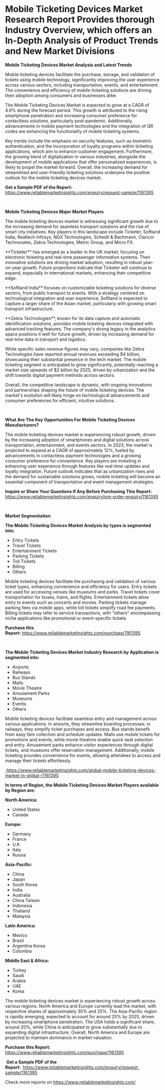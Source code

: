 <p><h1>Mobile Ticketing Devices Market Research Report Provides thorough Industry Overview, which offers an In-Depth Analysis of Product Trends and New Market Divisions</h1></p><p><strong>Mobile Ticketing Devices Market Analysis and Latest Trends</strong></p>
<p><p>Mobile ticketing devices facilitate the purchase, storage, and validation of tickets using mobile technology, significantly improving the user experience across various sectors, including transportation, events, and entertainment. The convenience and efficiency of mobile ticketing solutions are driving their adoption among consumers and businesses alike.</p><p>The Mobile Ticketing Devices Market is expected to grow at a CAGR of 4.9% during the forecast period. This growth is attributed to the rising smartphone penetration and increasing consumer preference for contactless solutions, particularly post-pandemic. Additionally, advancements in mobile payment technologies and the integration of QR codes are enhancing the functionality of mobile ticketing systems.</p><p>Key trends include the emphasis on security features, such as biometric authentication, and the incorporation of loyalty programs within ticketing applications, which aim to enhance customer engagement. Furthermore, the growing trend of digitalization in various industries, alongside the development of mobile applications that offer personalized experiences, is likely to propel the market forward. Overall, the increasing demand for streamlined and user-friendly ticketing solutions underpins the positive outlook for the mobile ticketing devices market.</p></p>
<p><strong>Get a Sample PDF of the Report:&nbsp;</strong> <a href="https://www.reliablemarketinsights.com/enquiry/request-sample/1161395?utm_campaign=3511&utm_medium=2&utm_source=Github&utm_content=ia&utm_term=22032025&utm_id=mobile-ticketing-devices">https://www.reliablemarketinsights.com/enquiry/request-sample/1161395</a></p>
<p>&nbsp;</p>
<p><strong>Mobile Ticketing Devices Major Market Players</strong></p>
<p><p>The mobile ticketing devices market is witnessing significant growth due to the increasing demand for seamless transport solutions and the rise of smart city initiatives. Key players in this landscape include Ticketer, Softland India, Realtech Infosys, NGX Technologies, Scheidt & Bachmann, Clancor Technovates, Zebra Technologies, Metric Group, and Micro FX.</p><p>**Ticketer** has emerged as a leader in the UK market, focusing on electronic ticketing and real-time passenger information systems. Their innovative solutions are driving market adoption, resulting in robust year-on-year growth. Future projections indicate that Ticketer will continue to expand, especially in international markets, enhancing their competitive edge.</p><p>**Softland India** focuses on customizable ticketing solutions for diverse sectors, from public transport to events. With a strategy centered on technological integration and user experience, Softland is expected to capture a larger share of the Asian market, particularly with growing smart transport infrastructure.</p><p>**Zebra Technologies**, known for its data capture and automatic identification solutions, provides mobile ticketing devices integrated with advanced tracking features. The company's strong legacy in the analytics space positions it well for future growth, driven by increasing demand for real-time data in transport and logistics.</p><p>While specific sales revenue figures may vary, companies like Zebra Technologies have reported annual revenues exceeding $4 billion, showcasing their substantial presence in the tech market. The mobile ticketing segment is anticipated to grow significantly, potentially reaching a market size upwards of $2 billion by 2025, driven by urbanization and the shift towards digital payment methods across sectors.</p><p>Overall, the competitive landscape is dynamic, with ongoing innovations and partnerships shaping the future of mobile ticketing devices. The market's evolution will likely hinge on technological advancements and consumer preferences for efficient, intuitive solutions.</p></p>
<p>&nbsp;</p>
<p><strong>What Are The Key Opportunities For Mobile Ticketing Devices Manufacturers?</strong></p>
<p><p>The mobile ticketing devices market is experiencing robust growth, driven by the increasing adoption of smartphones and digital solutions across transportation, entertainment, and events sectors. In 2023, the market is projected to expand at a CAGR of approximately 12%, fueled by advancements in contactless payment technologies and a growing consumer preference for convenience. Key players are investing in enhancing user experience through features like real-time updates and loyalty integration. Future outlook indicates that as urbanization rises and the demand for sustainable solutions grows, mobile ticketing will become an essential component of transportation and event management strategies.</p></p>
<p><strong>Inquire or Share Your Questions If Any Before Purchasing This Report:</strong> <a href="https://www.reliablemarketinsights.com/enquiry/pre-order-enquiry/1161395?utm_campaign=3511&utm_medium=2&utm_source=Github&utm_content=ia&utm_term=22032025&utm_id=mobile-ticketing-devices">https://www.reliablemarketinsights.com/enquiry/pre-order-enquiry/1161395</a></p>
<p>&nbsp;</p>
<p><strong>Market Segmentation</strong></p>
<p><strong>The Mobile Ticketing Devices Market Analysis by types is segmented into:</strong></p>
<p><ul><li>Entry Tickets</li><li>Travel Tickets</li><li>Entertainment Tickets</li><li>Parking Tickets</li><li>Toll Tickets</li><li>Billing</li><li>Others</li></ul></p>
<p><p>Mobile ticketing devices facilitate the purchasing and validation of various ticket types, enhancing convenience and efficiency for users. Entry tickets are used for accessing venues like museums and parks. Travel tickets cover transportation for buses, trains, and flights. Entertainment tickets allow entry to events such as concerts and movies. Parking tickets manage parking fees via mobile apps, while toll tickets simplify road fee payments. Billing tickets may refer to service transactions, with "others" encompassing niche applications like promotional or event-specific tickets.</p></p>
<p><strong>Purchase this Report:&nbsp;</strong><a href="https://www.reliablemarketinsights.com/purchase/1161395?utm_campaign=3511&utm_medium=2&utm_source=Github&utm_content=ia&utm_term=22032025&utm_id=mobile-ticketing-devices">https://www.reliablemarketinsights.com/purchase/1161395</a></p>
<p>&nbsp;</p>
<p><strong>The Mobile Ticketing Devices Market Industry Research by Application is segmented into:</strong></p>
<p><ul><li>Airports</li><li>Railways</li><li>Bus Stands</li><li>Malls</li><li>Movie Theatre</li><li>Amusement Parks</li><li>Museums</li><li>Events</li><li>Others</li></ul></p>
<p><p>Mobile ticketing devices facilitate seamless entry and management across various applications. In airports, they streamline boarding processes; in railways, they simplify ticket purchases and access. Bus stands benefit from easy fare collection and schedule updates. Malls use mobile tickets for promotions and events, while movie theatres enable quick seat selection and entry. Amusement parks enhance visitor experiences through digital tickets, and museums offer reservation management. Additionally, mobile ticketing provides convenience for events, allowing attendees to access and manage their tickets effortlessly.</p></p>
<p><a href="https://www.reliablemarketinsights.com/global-mobile-ticketing-devices-market-in-global-r1161395?utm_campaign=3511&utm_medium=2&utm_source=Github&utm_content=ia&utm_term=22032025&utm_id=mobile-ticketing-devices">&nbsp;https://www.reliablemarketinsights.com/global-mobile-ticketing-devices-market-in-global-r1161395</a></p>
<p><strong>In terms of Region, the Mobile Ticketing Devices Market Players available by Region are:</strong></p>
<p>
    <p> <strong> North America: </strong>
        <ul>
            <li>United States</li>
            <li>Canada</li>
        </ul>
        </p> 
    <p> <strong> Europe: </strong>
        <ul>
            <li>Germany</li>
            <li>France</li>
            <li>U.K.</li>
            <li>Italy</li>
            <li>Russia</li>
        </ul>
        </p> 
    <p> <strong> Asia-Pacific: </strong>
        <ul>
            <li>China</li>
            <li>Japan</li>
            <li>South Korea</li>
            <li>India</li>
            <li>Australia</li>
            <li>China Taiwan</li>
            <li>Indonesia</li>
            <li>Thailand</li>
            <li>Malaysia</li>
        </ul>
        </p> 
    <p> <strong> Latin America: </strong>
        <ul>
            <li>Mexico</li>
            <li>Brazil</li>
            <li>Argentina Korea</li>
            <li>Colombia</li>
        </ul>
        </p> 
    <p> <strong> Middle East & Africa: </strong>
        <ul>
            <li>Turkey</li>
            <li>Saudi</li>
            <li>Arabia</li>
            <li>UAE</li>
            <li>Korea</li>
        </ul>
    </p>
    </p>
<p><p>The mobile ticketing devices market is experiencing robust growth across various regions. North America and Europe currently lead the market, with respective shares of approximately 30% and 25%. The Asia-Pacific region is rapidly emerging, expected to account for around 25% by 2025, driven by increasing smartphone penetration. The USA holds a significant share, around 20%, while China is anticipated to grow substantially due to expanding digital infrastructure. Overall, North America and Europe are projected to maintain dominance in market valuation.</p></p>
<p><strong>Purchase this Report: </strong><a href="https://www.reliablemarketinsights.com/purchase/1161395?utm_campaign=3511&utm_medium=2&utm_source=Github&utm_content=ia&utm_term=22032025&utm_id=mobile-ticketing-devices">https://www.reliablemarketinsights.com/purchase/1161395</a></p>
<p>&nbsp;<strong>Get a Sample PDF of the Report:&nbsp;&nbsp;</strong><a href="https://www.reliablemarketinsights.com/enquiry/request-sample/1161395?utm_campaign=3511&utm_medium=2&utm_source=Github&utm_content=ia&utm_term=22032025&utm_id=mobile-ticketing-devices">https://www.reliablemarketinsights.com/enquiry/request-sample/1161395</a></p>
<p><strong></strong></p>
<p>Check more reports on <a href="https://www.reliablemarketinsights.com/?utm_campaign=3511&utm_medium=2&utm_source=Github&utm_content=ia&utm_term=22032025&utm_id=mobile-ticketing-devices">https://www.reliablemarketinsights.com/</a></p>